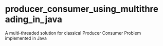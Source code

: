 # producer_consumer_using_multithreading_in_java
A multi-threaded solution for classical Producer Consumer Problem implemented in Java
